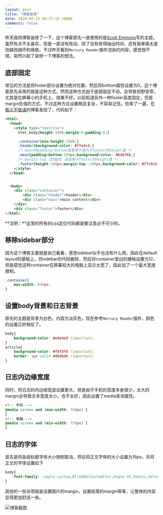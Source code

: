 ```yaml
---
layout: post
title: "博客装修"
date: 2020-05-25 09:37:19 +0800
comments: false
---
```


昨天我将博客装修了一下，这个博客原先一直使用的是[Scott Emmons](https://github.com/scotte/jekyll-clean)写的主题，虽然有点不太喜欢，但是一直没有改动，除了没有舍得抽出时间，还有我审美太差怕越改越坏的缘故。不过昨天看到`Mercury Reader`插件渲染的内容，感觉很不错，突然兴起了装修一下博客的想法。

## 底部固定

常见的方法是将footer部分设置为绝对位置，然后将bottom属性设置为0。这个博客原先采用的就是这种方式。然而这种方式由于底部固定不动，会导致视野变窄，尤其是在屏幕小的手机上，效果不好。以前知道另外一种footer高度固定，但是margin负值的方式，不过这种方式设置稍显复杂，不容易记住。检索了一遍，在[依义不依语](https://www.cnblogs.com/pinganzi/p/6383487.html)的博客发现了，代码如下：

```html
<html>
  <head>
    <style type="text/css">
      html,body{height:100%;margin:0;padding:0;}

      .container{min-height:100%;}
      .header{background-color: #ffe4c4;}
      /* main的padding-bottom值要等于或大于footer的height值 */
      .main{padding-bottom:100px;background-color: #bdb76b;}
      /* margin-top（负值的）高度等于footer的height值 */
      .footer{height:100px;margin-top:-100px;background-color: #ffc0cb;}
    </style>
  </head>


  <body>
    <div class="container">
        <div class="header">header</div>
        <div class="main">main content</div>
    </div>
    <div class="footer">footer</div>
</html>
```

**注明：**这里的所有的css定位代码都是要注意必不可少的。

## 移除sidebar部分

因为这个博客主要就是自己看看，感觉sidebar似乎也没有什么用，因此在default layout的基础上，将sidebar的代码删除，然后将container里边的栅格设置为12，但是感觉这样container在屏幕较大的电脑上显示太宽了，因此加了一个最大宽度限制。

```css
.container{
    max-width: 840px;
}
```

## 设置body背景和日志背景

原先的主题是背景为白色，内容为淡灰色，现在参考`Mercury Reader`插件，颜色的设置正好相反了。

```css
body{
    background-color: #e9e9e9 !important;
}
article{
    background-color: #f8f8f8 !important;
    border: 1px solid #dbdbdb !important;
}
```

## 日志内边缘宽度

同时，将日志的内边缘宽度设置更大，但是由于手机的宽度本身很少，太大的margin会导致文本宽度太小，也不太好，因此设置了media查询属性。

```css
<!-- 手机 -->
@media screen and (max-width: 750px) {
}
<!-- 电脑 -->
@media screen and (min-width: 750px) {
}
```

## 日志的字体

首先是将各级标题字体大小限制取消，然后将正文字体的大小设置为16px，并将正文的字体设置如下

```css
body{
    font-family: -apple-system,BlinkMacSystemFont,Segoe UI,Roboto,Helvetica Neue,Helvetica,sans-serif;
}
```

其他的一些杂项就是设置图片的margin，设置段落的margin等等，让整体的内容显得更加舒适一些。

![博客截图](https://jekyll-1251110281.file.myqcloud.com/images/blog_20200525_compressed_masked.jpg)
